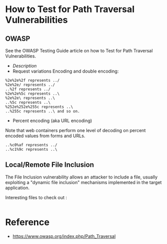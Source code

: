 # How to Test for Path Traversal Vulnerabilities

## OWASP
See the OWASP Testing Guide article on how to Test for Path Traversal Vulnerabilities.
* _Description_
* Request variations
Encoding and double encoding:

```
%2e%2e%2f represents ../
%2e%2e/ represents ../
..%2f represents ../ 
%2e%2e%5c represents ..\
%2e%2e\ represents ..\ 
..%5c represents ..\ 
%252e%252e%255c represents ..\ 
..%255c represents ..\ and so on. 
```
* Percent encoding (aka URL encoding)

Note that web containers perform one level of decoding on percent encoded values from forms and URLs.
```
..%c0%af represents ../ 
..%c1%9c represents ..\ 
```
## Local/Remote File Inclusion

The File Inclusion vulnerability allows an attacker to include a file, usually exploiting a "dynamic file inclusion" mechanisms implemented in the target application.

Interesting files to check out :

```

```

# Reference

* https://www.owasp.org/index.php/Path_Traversal
